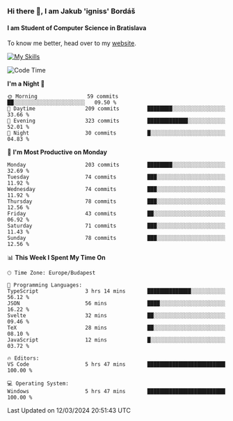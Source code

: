 ### Hi there 👋, I am Jakub 'igniss' Bordáš

#### I am Student of Computer Science in Bratislava
To know me better, head over to my [website](https://bordas.sk).

[![My Skills](https://skillicons.dev/icons?i=js,html,css,figma,svelte,java,kotlin,python,postgresql,typescript,nest,nodejs)](https://bordas.sk)


<!--START_SECTION:waka-->
![Code Time](http://img.shields.io/badge/Code%20Time-1%2C425%20hrs%2010%20mins-blue)

**I'm a Night 🦉** 

```text
🌞 Morning                59 commits          ██░░░░░░░░░░░░░░░░░░░░░░░   09.50 % 
🌆 Daytime                209 commits         ████████░░░░░░░░░░░░░░░░░   33.66 % 
🌃 Evening                323 commits         █████████████░░░░░░░░░░░░   52.01 % 
🌙 Night                  30 commits          █░░░░░░░░░░░░░░░░░░░░░░░░   04.83 % 
```
📅 **I'm Most Productive on Monday** 

```text
Monday                   203 commits         ████████░░░░░░░░░░░░░░░░░   32.69 % 
Tuesday                  74 commits          ███░░░░░░░░░░░░░░░░░░░░░░   11.92 % 
Wednesday                74 commits          ███░░░░░░░░░░░░░░░░░░░░░░   11.92 % 
Thursday                 78 commits          ███░░░░░░░░░░░░░░░░░░░░░░   12.56 % 
Friday                   43 commits          ██░░░░░░░░░░░░░░░░░░░░░░░   06.92 % 
Saturday                 71 commits          ███░░░░░░░░░░░░░░░░░░░░░░   11.43 % 
Sunday                   78 commits          ███░░░░░░░░░░░░░░░░░░░░░░   12.56 % 
```


📊 **This Week I Spent My Time On** 

```text
🕑︎ Time Zone: Europe/Budapest

💬 Programming Languages: 
TypeScript               3 hrs 14 mins       ██████████████░░░░░░░░░░░   56.12 % 
JSON                     56 mins             ████░░░░░░░░░░░░░░░░░░░░░   16.22 % 
Svelte                   32 mins             ██░░░░░░░░░░░░░░░░░░░░░░░   09.46 % 
TeX                      28 mins             ██░░░░░░░░░░░░░░░░░░░░░░░   08.10 % 
JavaScript               12 mins             █░░░░░░░░░░░░░░░░░░░░░░░░   03.72 % 

🔥 Editors: 
VS Code                  5 hrs 47 mins       █████████████████████████   100.00 % 

💻 Operating System: 
Windows                  5 hrs 47 mins       █████████████████████████   100.00 % 
```


 Last Updated on 12/03/2024 20:51:43 UTC
<!--END_SECTION:waka-->

